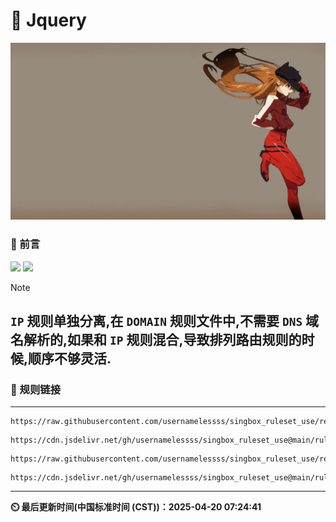 
# 🧸 Jquery
![](https://raw.githubusercontent.com/usernamelessss/picture-bed/main/images/202504042256831.jpg)
### 📣 前言
![](https://shields.io/badge/-移除重复规则-ff69b4) ![](https://shields.io/badge/-IP&nbsp;规则单独存放不与&nbsp;DOMAIN&nbsp;等混合-green)
> [!NOTE]
**`IP` 规则单独分离,在 `DOMAIN` 规则文件中,不需要 `DNS` 域名解析的,如果和 `IP` 规则混合,导致排列路由规则的时候,顺序不够灵活.**
---

###  🔗 规则链接
---

```url
https://raw.githubusercontent.com/usernamelessss/singbox_ruleset_use/refs/heads/main/rule/Jquery/Jquery_No_IP.json
```

```url
https://cdn.jsdelivr.net/gh/usernamelessss/singbox_ruleset_use@main/rule/Jquery/Jquery_No_IP.json
```

```url
https://raw.githubusercontent.com/usernamelessss/singbox_ruleset_use/refs/heads/main/rule/Jquery/Jquery_No_IP.srs
```

```url
https://cdn.jsdelivr.net/gh/usernamelessss/singbox_ruleset_use@main/rule/Jquery/Jquery_No_IP.srs
```

---
**⏲️ 最后更新时间(中国标准时间 (CST))：2025-04-20 07:24:41**